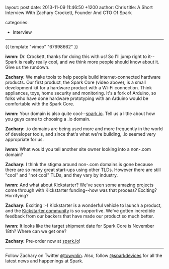 layout: post
date: 2013-11-09 11:46:50 +1200
author: Chris
title: A Short Interview With Zachary Crockett, Founder And CTO Of Spark

categories:
  - Interview

----

{{ template "vimeo" "67698662" }}

<!-- excerpt -->

**iwmn:** Dr. Crockett, thanks for doing this with us! So I'll jump right to it--Spark is really really cool, and we think more people should know about it. Give us the rundown.

**Zachary:** We make tools to help people build internet-connected hardware products. Our first product, the Spark Core (video above), is a small development kit for a hardware product with a Wi-Fi connection. Think appliances, toys, home security and monitoring. It's a fork of Arduino, so folks who have done hardware prototyping with an Arduino would be comfortable with the Spark Core.

<!-- /excerpt -->

**iwmn:** Your domain is also quite cool--[spark.io](https://www.spark.io). Tell us a little about how you guys came to choosing a .io domain.

**Zachary:** .io domains are being used more and more frequently in the world of developer tools, and since that's what we're building, .io seemed very appropriate for us.

**iwmn:** What would you tell another site owner looking into a non-.com domain?

**Zachary:** I think the stigma around non-.com domains is gone because there are so many great start-ups using other TLDs. However there are still "cool" and "not cool" TLDs, and they vary by industry.

**iwmn:** And what about Kickstarter? We've seen some amazing projects come through with Kickstarter funding--how was that process? Exciting? Horrifying?

**Zachary:** Exciting :-) Kickstarter is a wonderful vehicle to launch a product, and the [Kickstarter community](http://www.kickstarter.com/projects/sparkdevices/spark-core-wi-fi-for-everything-arduino-compatible) is so supportive. We've gotten incredible feedback from our backers that have made our product so much better.

**iwmn:** It looks like the target shipment date for Spark Core is November 18th? Where can we get one?

**Zachary:** Pre-order now at [spark.io](https://www.spark.io)!

***

Follow Zachary on Twitter [@towynlin](https://twitter.com/towynlin). Also, follow [@sparkdevices](https://twitter.com/sparkdevices) for all the latest news and happenings at Spark.
